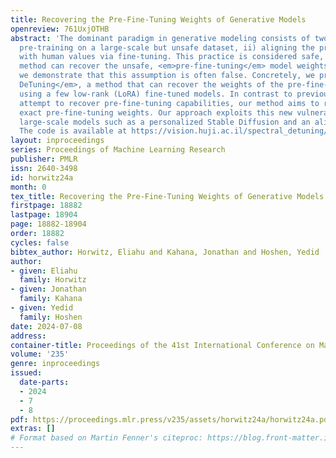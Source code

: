 ```yaml
---
title: Recovering the Pre-Fine-Tuning Weights of Generative Models
openreview: 761UxjOTHB
abstract: 'The dominant paradigm in generative modeling consists of two steps: i)
  pre-training on a large-scale but unsafe dataset, ii) aligning the pre-trained model
  with human values via fine-tuning. This practice is considered safe, as no current
  method can recover the unsafe, <em>pre-fine-tuning</em> model weights. In this paper,
  we demonstrate that this assumption is often false. Concretely, we present <em>Spectral
  DeTuning</em>, a method that can recover the weights of the pre-fine-tuning model
  using a few low-rank (LoRA) fine-tuned models. In contrast to previous attacks that
  attempt to recover pre-fine-tuning capabilities, our method aims to recover the
  exact pre-fine-tuning weights. Our approach exploits this new vulnerability against
  large-scale models such as a personalized Stable Diffusion and an aligned Mistral.
  The code is available at https://vision.huji.ac.il/spectral_detuning/.'
layout: inproceedings
series: Proceedings of Machine Learning Research
publisher: PMLR
issn: 2640-3498
id: horwitz24a
month: 0
tex_title: Recovering the Pre-Fine-Tuning Weights of Generative Models
firstpage: 18882
lastpage: 18904
page: 18882-18904
order: 18882
cycles: false
bibtex_author: Horwitz, Eliahu and Kahana, Jonathan and Hoshen, Yedid
author:
- given: Eliahu
  family: Horwitz
- given: Jonathan
  family: Kahana
- given: Yedid
  family: Hoshen
date: 2024-07-08
address:
container-title: Proceedings of the 41st International Conference on Machine Learning
volume: '235'
genre: inproceedings
issued:
  date-parts:
  - 2024
  - 7
  - 8
pdf: https://proceedings.mlr.press/v235/assets/horwitz24a/horwitz24a.pdf
extras: []
# Format based on Martin Fenner's citeproc: https://blog.front-matter.io/posts/citeproc-yaml-for-bibliographies/
---
```

